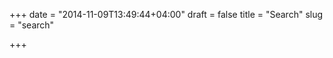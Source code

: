 +++
date = "2014-11-09T13:49:44+04:00"
draft = false
title = "Search"
slug = "search"

+++

<div>
<link rel="stylesheet" type="text/css" href="/tipuesearch/tipuesearch.css">
<script src="//ajax.googleapis.com/ajax/libs/jquery/3.3.1/jquery.min.js"></script>
<link href="https://cdnjs.cloudflare.com/ajax/libs/normalize/8.0.0/normalize.min.css">
<script type="text/javascript" src="/tipuesearch/tipuesearch_set.js"></script>
<script type="text/javascript" src="/tipuesearch/tipuesearch.min.js"></script>
<script type="text/javascript" src="/tipuesearch/tipuesearch_content.js"></script>
<script>
$(document).ready(function() {
     $('#tipue_search_input').tipuesearch({
         'mode' : 'json',
         'show': 10,
         'newWindow': true,
         'wholeWords': false
     });
});
</script>
<div class="span8 offset2">
    <div id="tipue_search_content"><div id="tipue_search_loading"></div>
</div>
</div>
